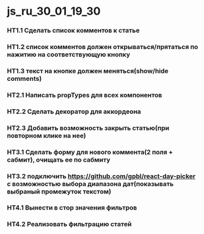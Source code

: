# js_ru_30_01_19_30

### HT1.1 Сделать список комментов к статье
### HT1.2 список комментов должен открываться/прятаться по нажитию на соответствующую кнопку
### HT1.3 текст на кнопке должен меняться(show/hide comments)

### HT2.1 Написать propTypes для всех компонентов
### HT2.2 Сделать декоратор для аккордеона
### HT2.3 Добавить возможность закрыть статью(при повторном клике на нее)

### HT3.1 Сделать форму для нового коммента(2 поля + сабмит), очищать ее по сабмиту
### HT3.2 подключить https://github.com/gpbl/react-day-picker с возможностью выбора диапазона дат(показывать выбраный промежуток текстом)

### HT4.1 Вынести в стор значения фильтров
### HT4.2 Реализовать фильтрацию статей